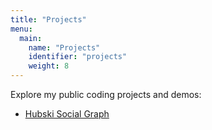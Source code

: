 ```yaml
---
title: "Projects"
menu:
  main:
    name: "Projects"
    identifier: "projects"
    weight: 8
---
```


Explore my public coding projects and demos:

- [Hubski Social Graph](/projects/hubski-socialgraph/hubski_graph.html)